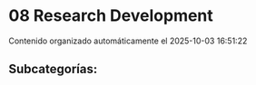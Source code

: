 # 08 Research Development

Contenido organizado automáticamente el 2025-10-03 16:51:22

## Subcategorías:

